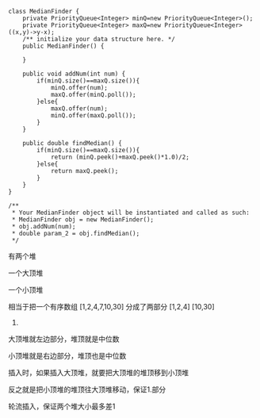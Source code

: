 ```
class MedianFinder {
    private PriorityQueue<Integer> minQ=new PriorityQueue<Integer>();
    private PriorityQueue<Integer> maxQ=new PriorityQueue<Integer>((x,y)->y-x);
    /** initialize your data structure here. */
    public MedianFinder() {

    }
    
    public void addNum(int num) {
        if(minQ.size()==maxQ.size()){
            minQ.offer(num);
            maxQ.offer(minQ.poll());
        }else{
            maxQ.offer(num);
            minQ.offer(maxQ.poll());
        }
    }
    
    public double findMedian() {
        if(minQ.size()==maxQ.size()){
            return (minQ.peek()+maxQ.peek()*1.0)/2;
        }else{
            return maxQ.peek();
        }
    }
}

/**
 * Your MedianFinder object will be instantiated and called as such:
 * MedianFinder obj = new MedianFinder();
 * obj.addNum(num);
 * double param_2 = obj.findMedian();
 */
```

有两个堆

一个大顶堆

一个小顶堆

相当于把一个有序数组 [1,2,4,7,10,30] 分成了两部分  [1,2,4]     [10,30]

1.

大顶堆就左边部分，堆顶就是中位数

小顶堆就是右边部分，堆顶也是中位数



插入时，如果插入大顶堆，就要把大顶堆的堆顶移到小顶堆

反之就是把小顶堆的堆顶往大顶堆移动，保证1.部分

轮流插入，保证两个堆大小最多差1

